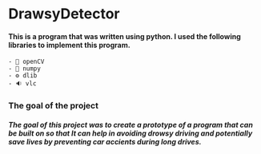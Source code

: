 # DrawsyDetector
#### This is a program that was written using python. I used the following libraries to implement this program.
    - 💠 openCV
    - 🧊 numpy
    - ⚙️ dlib
    - 🔉 vlc
    
### The goal of the project
##### The goal of this project was to create a prototype of a program that can be built on so that It can help in avoiding drowsy driving and potentially save lives by preventing car accients during long drives.

    
    
    

      
